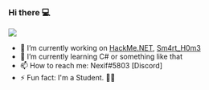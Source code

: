 ### Hi there 💻
![](https://raw.githubusercontent.com/vNexif/ReadMeGifs/main/HakaBoi.gif?token=AH5KBITBMMCA3IVD2MESRKTA4WL5A)

- 🔭 I’m currently working on [HackMe.NET](https://github.com/vNexif/HackMe.NET), [Sm4rt_H0m3](https://github.com/vNexif/Sm4rt_H0m3)
- 🌱 I’m currently learning C# or something like that
- 📫 How to reach me: Nexif#5803 [Discord]
- ⚡ Fun fact: I'm a Student. 👨‍🎓
